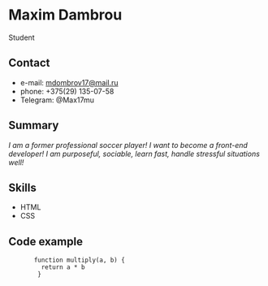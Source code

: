 # Maxim Dambrou

  Student

  ## Contact

  * e-mail: mdombrov17@mail.ru
  * phone: +375(29) 135-07-58
  * Telegram: @Max17mu
  ## Summary

  *I am a former professional soccer player! I want to become a front-end developer! I am purposeful, sociable, learn fast, handle stressful situations well!*

## Skills 

  * HTML
  * CSS


## Code example
```
       function multiply(a, b) {
         return a * b
        }
```  